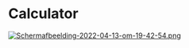 # Calculator

[![Schermafbeelding-2022-04-13-om-19-42-54.png](https://i.postimg.cc/4N0rGphg/Schermafbeelding-2022-04-13-om-19-42-54.png)](https://postimg.cc/LnzyBYTC) 
